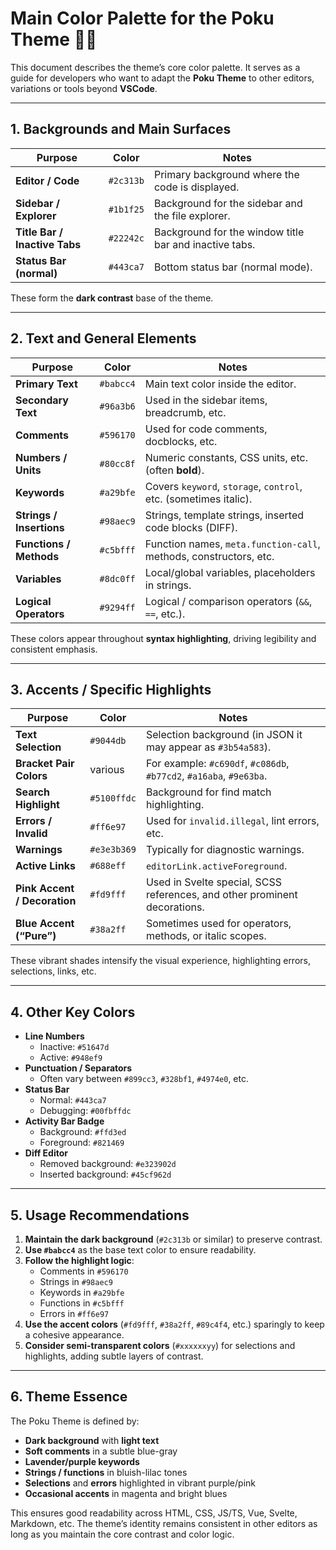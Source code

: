 # Main Color Palette for the Poku Theme 🐷🎨

This document describes the theme’s core color palette. It serves as a guide for developers who want to adapt the **Poku Theme** to other editors, variations or tools beyond **VSCode**.

---

## 1. Backgrounds and Main Surfaces

| Purpose                       | Color     | Notes                                                  |
| ----------------------------- | --------- | ------------------------------------------------------ |
| **Editor / Code**             | `#2c313b` | Primary background where the code is displayed.        |
| **Sidebar / Explorer**        | `#1b1f25` | Background for the sidebar and the file explorer.      |
| **Title Bar / Inactive Tabs** | `#22242c` | Background for the window title bar and inactive tabs. |
| **Status Bar (normal)**       | `#443ca7` | Bottom status bar (normal mode).                       |

These form the **dark contrast** base of the theme.

---

## 2. Text and General Elements

| Purpose                  | Color     | Notes                                                             |
| ------------------------ | --------- | ----------------------------------------------------------------- |
| **Primary Text**         | `#babcc4` | Main text color inside the editor.                                |
| **Secondary Text**       | `#96a3b6` | Used in the sidebar items, breadcrumb, etc.                       |
| **Comments**             | `#596170` | Used for code comments, docblocks, etc.                           |
| **Numbers / Units**      | `#80cc8f` | Numeric constants, CSS units, etc. (often **bold**).              |
| **Keywords**             | `#a29bfe` | Covers `keyword`, `storage`, `control`, etc. (sometimes italic).  |
| **Strings / Insertions** | `#98aec9` | Strings, template strings, inserted code blocks (DIFF).           |
| **Functions / Methods**  | `#c5bfff` | Function names, `meta.function-call`, methods, constructors, etc. |
| **Variables**            | `#8dc0ff` | Local/global variables, placeholders in strings.                  |
| **Logical Operators**    | `#9294ff` | Logical / comparison operators (`&&`, `==`, etc.).                |

These colors appear throughout **syntax highlighting**, driving legibility and consistent emphasis.

---

## 3. Accents / Specific Highlights

| Purpose                      | Color       | Notes                                                                     |
| ---------------------------- | ----------- | ------------------------------------------------------------------------- |
| **Text Selection**           | `#9044db`   | Selection background (in JSON it may appear as `#3b54a583`).              |
| **Bracket Pair Colors**      | various     | For example: `#c690df`, `#c086db`, `#b77cd2`, `#a16aba`, `#9e63ba`.       |
| **Search Highlight**         | `#5100ffdc` | Background for find match highlighting.                                   |
| **Errors / Invalid**         | `#ff6e97`   | Used for `invalid.illegal`, lint errors, etc.                             |
| **Warnings**                 | `#e3e3b369` | Typically for diagnostic warnings.                                        |
| **Active Links**             | `#688eff`   | `editorLink.activeForeground`.                                            |
| **Pink Accent / Decoration** | `#fd9fff`   | Used in Svelte special, SCSS references, and other prominent decorations. |
| **Blue Accent (“Pure”)**     | `#38a2ff`   | Sometimes used for operators, methods, or italic scopes.                  |

These vibrant shades intensify the visual experience, highlighting errors, selections, links, etc.

---

## 4. Other Key Colors

- **Line Numbers**
  - Inactive: `#51647d`
  - Active: `#948ef9`
- **Punctuation / Separators**
  - Often vary between `#899cc3`, `#328bf1`, `#4974e0`, etc.
- **Status Bar**
  - Normal: `#443ca7`
  - Debugging: `#00fbffdc`
- **Activity Bar Badge**
  - Background: `#ffd3ed`
  - Foreground: `#821469`
- **Diff Editor**
  - Removed background: `#e323902d`
  - Inserted background: `#45cf962d`

---

## 5. Usage Recommendations

1. **Maintain the dark background** (`#2c313b` or similar) to preserve contrast.
2. **Use `#babcc4`** as the base text color to ensure readability.
3. **Follow the highlight logic**:
   - Comments in `#596170`
   - Strings in `#98aec9`
   - Keywords in `#a29bfe`
   - Functions in `#c5bfff`
   - Errors in `#ff6e97`
4. **Use the accent colors** (`#fd9fff`, `#38a2ff`, `#89c4f4`, etc.) sparingly to keep a cohesive appearance.
5. **Consider semi-transparent colors** (`#xxxxxxyy`) for selections and highlights, adding subtle layers of contrast.

---

## 6. Theme Essence

The Poku Theme is defined by:

- **Dark background** with **light text**
- **Soft comments** in a subtle blue-gray
- **Lavender/purple keywords**
- **Strings / functions** in bluish-lilac tones
- **Selections** and **errors** highlighted in vibrant purple/pink
- **Occasional accents** in magenta and bright blues

This ensures good readability across HTML, CSS, JS/TS, Vue, Svelte, Markdown, etc. The theme’s identity remains consistent in other editors as long as you maintain the core contrast and color logic.

